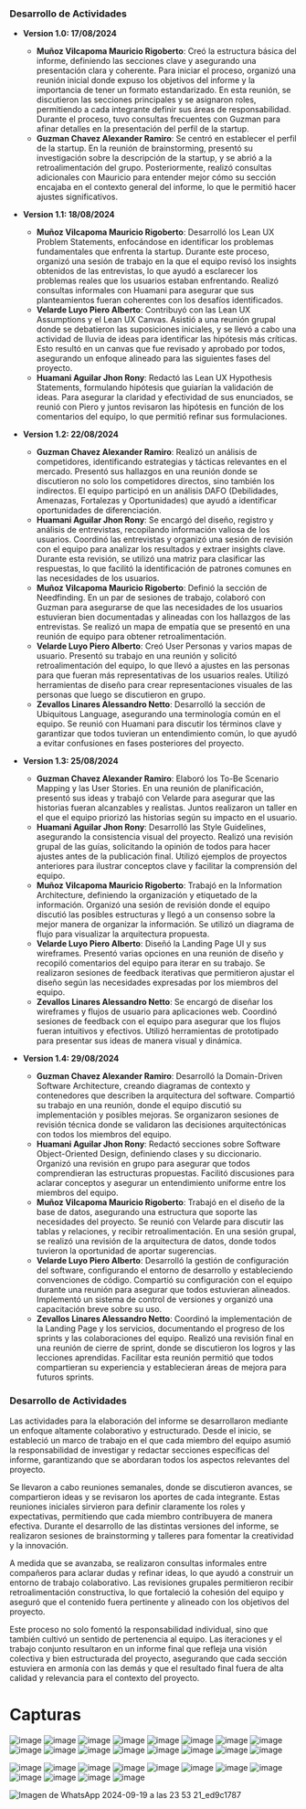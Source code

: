 ### Desarrollo de Actividades

- **Version 1.0: 17/08/2024**
  - **Muñoz Vilcapoma Mauricio Rigoberto**: Creó la estructura básica del informe, definiendo las secciones clave y asegurando una presentación clara y coherente. Para iniciar el proceso, organizó una reunión inicial donde expuso los objetivos del informe y la importancia de tener un formato estandarizado. En esta reunión, se discutieron las secciones principales y se asignaron roles, permitiendo a cada integrante definir sus áreas de responsabilidad. Durante el proceso, tuvo consultas frecuentes con Guzman para afinar detalles en la presentación del perfil de la startup.
  - **Guzman Chavez Alexander Ramiro**: Se centró en establecer el perfil de la startup. En la reunión de brainstorming, presentó su investigación sobre la descripción de la startup, y se abrió a la retroalimentación del grupo. Posteriormente, realizó consultas adicionales con Mauricio para entender mejor cómo su sección encajaba en el contexto general del informe, lo que le permitió hacer ajustes significativos.

- **Version 1.1: 18/08/2024**
  - **Muñoz Vilcapoma Mauricio Rigoberto**: Desarrolló los Lean UX Problem Statements, enfocándose en identificar los problemas fundamentales que enfrenta la startup. Durante este proceso, organizó una sesión de trabajo en la que el equipo revisó los insights obtenidos de las entrevistas, lo que ayudó a esclarecer los problemas reales que los usuarios estaban enfrentando. Realizó consultas informales con Huamani para asegurar que sus planteamientos fueran coherentes con los desafíos identificados.
  - **Velarde Luyo Piero Alberto**: Contribuyó con las Lean UX Assumptions y el Lean UX Canvas. Asistió a una reunión grupal donde se debatieron las suposiciones iniciales, y se llevó a cabo una actividad de lluvia de ideas para identificar las hipótesis más críticas. Esto resultó en un canvas que fue revisado y aprobado por todos, asegurando un enfoque alineado para las siguientes fases del proyecto.
  - **Huamani Aguilar Jhon Rony**: Redactó las Lean UX Hypothesis Statements, formulando hipótesis que guiarían la validación de ideas. Para asegurar la claridad y efectividad de sus enunciados, se reunió con Piero y juntos revisaron las hipótesis en función de los comentarios del equipo, lo que permitió refinar sus formulaciones.

- **Version 1.2: 22/08/2024**
  - **Guzman Chavez Alexander Ramiro**: Realizó un análisis de competidores, identificando estrategias y tácticas relevantes en el mercado. Presentó sus hallazgos en una reunión donde se discutieron no solo los competidores directos, sino también los indirectos. El equipo participó en un análisis DAFO (Debilidades, Amenazas, Fortalezas y Oportunidades) que ayudó a identificar oportunidades de diferenciación.
  - **Huamani Aguilar Jhon Rony**: Se encargó del diseño, registro y análisis de entrevistas, recopilando información valiosa de los usuarios. Coordinó las entrevistas y organizó una sesión de revisión con el equipo para analizar los resultados y extraer insights clave. Durante esta revisión, se utilizó una matriz para clasificar las respuestas, lo que facilitó la identificación de patrones comunes en las necesidades de los usuarios.
  - **Muñoz Vilcapoma Mauricio Rigoberto**: Definió la sección de Needfinding. En un par de sesiones de trabajo, colaboró con Guzman para asegurarse de que las necesidades de los usuarios estuvieran bien documentadas y alineadas con los hallazgos de las entrevistas. Se realizó un mapa de empatía que se presentó en una reunión de equipo para obtener retroalimentación.
  - **Velarde Luyo Piero Alberto**: Creó User Personas y varios mapas de usuario. Presentó su trabajo en una reunión y solicitó retroalimentación del equipo, lo que llevó a ajustes en las personas para que fueran más representativas de los usuarios reales. Utilizó herramientas de diseño para crear representaciones visuales de las personas que luego se discutieron en grupo.
  - **Zevallos Linares Alessandro Netto**: Desarrolló la sección de Ubiquitous Language, asegurando una terminología común en el equipo. Se reunió con Huamani para discutir los términos clave y garantizar que todos tuvieran un entendimiento común, lo que ayudó a evitar confusiones en fases posteriores del proyecto.

- **Version 1.3: 25/08/2024**
  - **Guzman Chavez Alexander Ramiro**: Elaboró los To-Be Scenario Mapping y las User Stories. En una reunión de planificación, presentó sus ideas y trabajó con Velarde para asegurar que las historias fueran alcanzables y realistas. Juntos realizaron un taller en el que el equipo priorizó las historias según su impacto en el usuario.
  - **Huamani Aguilar Jhon Rony**: Desarrolló las Style Guidelines, asegurando la consistencia visual del proyecto. Realizó una revisión grupal de las guías, solicitando la opinión de todos para hacer ajustes antes de la publicación final. Utilizó ejemplos de proyectos anteriores para ilustrar conceptos clave y facilitar la comprensión del equipo.
  - **Muñoz Vilcapoma Mauricio Rigoberto**: Trabajó en la Information Architecture, definiendo la organización y etiquetado de la información. Organizó una sesión de revisión donde el equipo discutió las posibles estructuras y llegó a un consenso sobre la mejor manera de organizar la información. Se utilizó un diagrama de flujo para visualizar la arquitectura propuesta.
  - **Velarde Luyo Piero Alberto**: Diseñó la Landing Page UI y sus wireframes. Presentó varias opciones en una reunión de diseño y recopiló comentarios del equipo para iterar en su trabajo. Se realizaron sesiones de feedback iterativas que permitieron ajustar el diseño según las necesidades expresadas por los miembros del equipo.
  - **Zevallos Linares Alessandro Netto**: Se encargó de diseñar los wireframes y flujos de usuario para aplicaciones web. Coordinó sesiones de feedback con el equipo para asegurar que los flujos fueran intuitivos y efectivos. Utilizó herramientas de prototipado para presentar sus ideas de manera visual y dinámica.

- **Version 1.4: 29/08/2024**
  - **Guzman Chavez Alexander Ramiro**: Desarrolló la Domain-Driven Software Architecture, creando diagramas de contexto y contenedores que describen la arquitectura del software. Compartió su trabajo en una reunión, donde el equipo discutió su implementación y posibles mejoras. Se organizaron sesiones de revisión técnica donde se validaron las decisiones arquitectónicas con todos los miembros del equipo.
  - **Huamani Aguilar Jhon Rony**: Redactó secciones sobre Software Object-Oriented Design, definiendo clases y su diccionario. Organizó una revisión en grupo para asegurar que todos comprendieran las estructuras propuestas. Facilitó discusiones para aclarar conceptos y asegurar un entendimiento uniforme entre los miembros del equipo.
  - **Muñoz Vilcapoma Mauricio Rigoberto**: Trabajó en el diseño de la base de datos, asegurando una estructura que soporte las necesidades del proyecto. Se reunió con Velarde para discutir las tablas y relaciones, y recibir retroalimentación. En una sesión grupal, se realizó una revisión de la arquitectura de datos, donde todos tuvieron la oportunidad de aportar sugerencias.
  - **Velarde Luyo Piero Alberto**: Desarrolló la gestión de configuración del software, configurando el entorno de desarrollo y estableciendo convenciones de código. Compartió su configuración con el equipo durante una reunión para asegurar que todos estuvieran alineados. Implementó un sistema de control de versiones y organizó una capacitación breve sobre su uso.
  - **Zevallos Linares Alessandro Netto**: Coordinó la implementación de la Landing Page y los servicios, documentando el progreso de los sprints y las colaboraciones del equipo. Realizó una revisión final en una reunión de cierre de sprint, donde se discutieron los logros y las lecciones aprendidas. Facilitar esta reunión permitió que todos compartieran su experiencia y establecieran áreas de mejora para futuros sprints.


### Desarrollo de Actividades
Las actividades para la elaboración del informe se desarrollaron mediante un enfoque altamente colaborativo y estructurado. Desde el inicio, se estableció un marco de trabajo en el que cada miembro del equipo asumió la responsabilidad de investigar y redactar secciones específicas del informe, garantizando que se abordaran todos los aspectos relevantes del proyecto.

Se llevaron a cabo reuniones semanales, donde se discutieron avances, se compartieron ideas y se revisaron los aportes de cada integrante. Estas reuniones iniciales sirvieron para definir claramente los roles y expectativas, permitiendo que cada miembro contribuyera de manera efectiva. Durante el desarrollo de las distintas versiones del informe, se realizaron sesiones de brainstorming y talleres para fomentar la creatividad y la innovación.

A medida que se avanzaba, se realizaron consultas informales entre compañeros para aclarar dudas y refinar ideas, lo que ayudó a construir un entorno de trabajo colaborativo. Las revisiones grupales permitieron recibir retroalimentación constructiva, lo que fortaleció la cohesión del equipo y aseguró que el contenido fuera pertinente y alineado con los objetivos del proyecto.

Este proceso no solo fomentó la responsabilidad individual, sino que también cultivó un sentido de pertenencia al equipo. Las iteraciones y el trabajo conjunto resultaron en un informe final que refleja una visión colectiva y bien estructurada del proyecto, asegurando que cada sección estuviera en armonía con las demás y que el resultado final fuera de alta calidad y relevancia para el contexto del proyecto.



# Capturas

![image](https://github.com/user-attachments/assets/77ad5a60-f184-474a-a6ac-9b537a6a090d)
![image](https://github.com/user-attachments/assets/cab72ec3-d57b-422b-ab32-614b7a0689ba)
![image](https://github.com/user-attachments/assets/fccadbd9-e3e3-4bd0-bc90-80b21cd2ae8c)
![image](https://github.com/user-attachments/assets/75140a8b-7faf-47ee-87ea-433809ecb9cb)
![image](https://github.com/user-attachments/assets/b700b779-ded4-4907-8e88-115f5f85d8b5)
![image](https://github.com/user-attachments/assets/6be864dc-085b-483c-96f7-7083a1694250)
![image](https://github.com/user-attachments/assets/f860600e-1507-4930-b7e6-6d9100734f58)
![image](https://github.com/user-attachments/assets/d9756c60-5943-4906-a392-426aea817aff)
![image](https://github.com/user-attachments/assets/4fe9e1fc-38ef-4568-a6b1-f6fc498fab49)
![image](https://github.com/user-attachments/assets/9c5d1044-7337-41fc-9f3c-73c9b32ae456)
![image](https://github.com/user-attachments/assets/69dc8165-3df4-4204-a01e-fce022952dfd)
![image](https://github.com/user-attachments/assets/01cb890a-3443-4bb5-9184-35d9d7d0fbfc)
![image](https://github.com/user-attachments/assets/576dd399-41ba-4361-bdc0-a208a9397a04)
![image](https://github.com/user-attachments/assets/1b6cd07e-cd9a-4659-8384-341c59e59204)
![image](https://github.com/user-attachments/assets/f9af1e7f-43a3-48cc-9ee6-eb05bbab6223)
![image](https://github.com/user-attachments/assets/209cf57f-5d88-4aa8-95e0-f626048c6a1c)

![image](https://github.com/user-attachments/assets/783ce743-6589-4126-9fbe-5121d24e4564)
![image](https://github.com/user-attachments/assets/57f58279-e0a9-4437-985d-f5314338c7d5)
![image](https://github.com/user-attachments/assets/acd44019-a7f1-4d06-9727-fc4675ccf2c9)
![image](https://github.com/user-attachments/assets/d8988045-e5a3-4387-8506-86c41c0c8346)
![image](https://github.com/user-attachments/assets/3949e5bd-d592-479c-ab4e-083ee9c7f8fd)
![image](https://github.com/user-attachments/assets/2add2531-b8a0-4a81-bf64-a907646cdd57)
![image](https://github.com/user-attachments/assets/c69a460e-329d-4c74-b79d-cb4294f1edb2)
![image](https://github.com/user-attachments/assets/9e092052-4fe2-4d21-b49f-68b352d1745d)
![image](https://github.com/user-attachments/assets/ad0352d7-00d6-4ba4-becd-7fcbffd32ea1)
![image](https://github.com/user-attachments/assets/ccb29b59-337a-4230-989f-03737a8882be)
![image](https://github.com/user-attachments/assets/e4ade01b-dd30-4b63-908c-8371b8efe8cb)
![image](https://github.com/user-attachments/assets/8a477403-a02c-4a04-9837-2c361c0033af)


![Imagen de WhatsApp 2024-09-19 a las 23 53 21_ed9c1787](https://github.com/user-attachments/assets/2307537d-9a1c-4207-9a6a-8c2bf33d6482)







